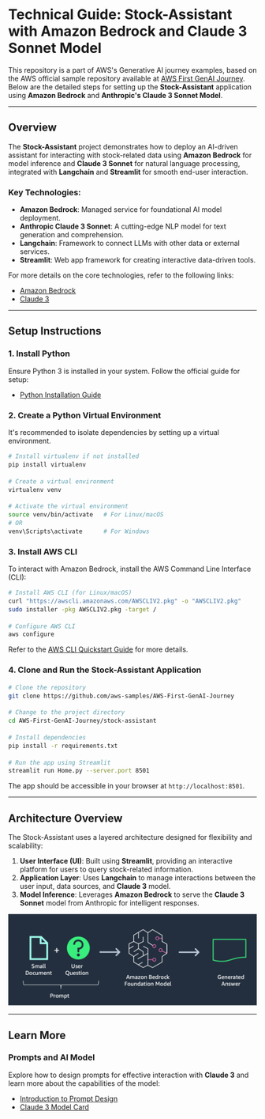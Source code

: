 # Technical Guide: Stock-Assistant with Amazon Bedrock and Claude 3 Sonnet Model

This repository is a part of AWS's Generative AI journey examples, based on the AWS official sample repository available at [AWS First GenAI Journey](https://github.com/aws-samples/AWS-First-GenAI-Journey). Below are the detailed steps for setting up the **Stock-Assistant** application using **Amazon Bedrock** and **Anthropic's Claude 3 Sonnet Model**.

---

## Overview

The **Stock-Assistant** project demonstrates how to deploy an AI-driven assistant for interacting with stock-related data using **Amazon Bedrock** for model inference and **Claude 3 Sonnet** for natural language processing, integrated with **Langchain** and **Streamlit** for smooth end-user interaction.

### Key Technologies:
- **Amazon Bedrock**: Managed service for foundational AI model deployment.
- **Anthropic Claude 3 Sonnet**: A cutting-edge NLP model for text generation and comprehension.
- **Langchain**: Framework to connect LLMs with other data or external services.
- **Streamlit**: Web app framework for creating interactive data-driven tools.

For more details on the core technologies, refer to the following links:
- [Amazon Bedrock](https://aws.amazon.com/bedrock/)
- [Claude 3](https://www.anthropic.com/news/claude-3-family)

---

## Setup Instructions

### 1. Install Python
Ensure Python 3 is installed in your system. Follow the official guide for setup:
- [Python Installation Guide](https://docs.python-guide.org/starting/install3/linux/)

### 2. Create a Python Virtual Environment
It's recommended to isolate dependencies by setting up a virtual environment.
```bash
# Install virtualenv if not installed
pip install virtualenv

# Create a virtual environment
virtualenv venv

# Activate the virtual environment
source venv/bin/activate   # For Linux/macOS
# OR
venv\Scripts\activate      # For Windows
```

### 3. Install AWS CLI
To interact with Amazon Bedrock, install the AWS Command Line Interface (CLI):
```bash
# Install AWS CLI (for Linux/macOS)
curl "https://awscli.amazonaws.com/AWSCLIV2.pkg" -o "AWSCLIV2.pkg"
sudo installer -pkg AWSCLIV2.pkg -target /

# Configure AWS CLI
aws configure
```

Refer to the [AWS CLI Quickstart Guide](https://docs.aws.amazon.com/cli/latest/userguide/getting-started-quickstart.html) for more details.

### 4. Clone and Run the Stock-Assistant Application
```bash
# Clone the repository
git clone https://github.com/aws-samples/AWS-First-GenAI-Journey

# Change to the project directory
cd AWS-First-GenAI-Journey/stock-assistant

# Install dependencies
pip install -r requirements.txt

# Run the app using Streamlit
streamlit run Home.py --server.port 8501
```

The app should be accessible in your browser at `http://localhost:8501`.

---

## Architecture Overview

The Stock-Assistant uses a layered architecture designed for flexibility and scalability:

1. **User Interface (UI)**: Built using **Streamlit**, providing an interactive platform for users to query stock-related information.
2. **Application Layer**: Uses **Langchain** to manage interactions between the user input, data sources, and **Claude 3** model.
3. **Model Inference**: Leverages **Amazon Bedrock** to serve the **Claude 3 Sonnet** model from Anthropic for intelligent responses.

![Architecture](./architecture.png)

---

## Learn More

### Prompts and AI Model
Explore how to design prompts for effective interaction with **Claude 3** and learn more about the capabilities of the model:
- [Introduction to Prompt Design](https://docs.anthropic.com/claude/docs/introduction-to-prompt-design)
- [Claude 3 Model Card](https://www-cdn.anthropic.com/de8ba9b01c9ab7cbabf5c33b80b7bbc618857627/Model_Card_Claude_3.pdf)
